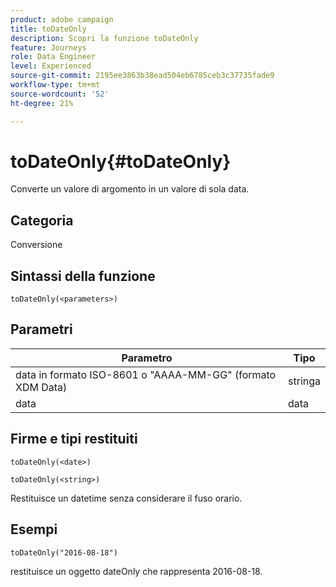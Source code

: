 ```yaml
---
product: adobe campaign
title: toDateOnly
description: Scopri la funzione toDateOnly
feature: Journeys
role: Data Engineer
level: Experienced
source-git-commit: 2195ee3863b38ead504eb6785ceb3c37735fade9
workflow-type: tm+mt
source-wordcount: '52'
ht-degree: 21%

---
```


# toDateOnly{#toDateOnly}

Converte un valore di argomento in un valore di sola data.

## Categoria

Conversione

## Sintassi della funzione

`toDateOnly(<parameters>)`

## Parametri

| Parametro | Tipo |
|-----------|------------------|
| data in formato ISO-8601 o &quot;AAAA-MM-GG&quot; (formato XDM Data) | stringa |
| data | data |

## Firme e tipi restituiti

`toDateOnly(<date>)`

`toDateOnly(<string>)`

Restituisce un datetime senza considerare il fuso orario.

## Esempi

`toDateOnly("2016-08-18")`

restituisce un oggetto dateOnly che rappresenta 2016-08-18.
